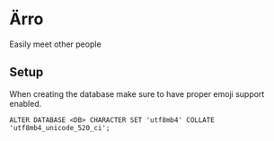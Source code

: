 # Ärro

Easily meet other people

## Setup

When creating the database make sure to have proper emoji support enabled.

`ALTER DATABASE <DB> CHARACTER SET 'utf8mb4' COLLATE 'utf8mb4_unicode_520_ci';`